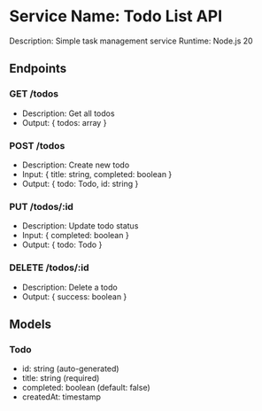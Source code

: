 # Service Name: Todo List API
Description: Simple task management service
Runtime: Node.js 20

## Endpoints

### GET /todos
- Description: Get all todos
- Output: { todos: array }

### POST /todos
- Description: Create new todo
- Input: { title: string, completed: boolean }
- Output: { todo: Todo, id: string }

### PUT /todos/:id
- Description: Update todo status
- Input: { completed: boolean }
- Output: { todo: Todo }

### DELETE /todos/:id
- Description: Delete a todo
- Output: { success: boolean }

## Models

### Todo
- id: string (auto-generated)
- title: string (required)
- completed: boolean (default: false)
- createdAt: timestamp